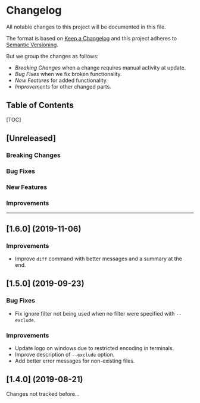 Changelog
=========

All notable changes to this project will be documented in this file.

The format is based on [Keep a Changelog](https://keepachangelog.com/) and this project adheres to
[Semantic Versioning](https://semver.org/).

But we group the changes as follows:

* *Breaking Changes* when a change requires manual activity at update.
* *Bug Fixes* when we fix broken functionality.
* *New Features* for added functionality.
* *Improvements* for other changed parts.


Table of Contents
-----------------

[TOC]


[Unreleased]
------------

### Breaking Changes

### Bug Fixes

### New Features

### Improvements


--------------------------------------------------------------------------------


[1.6.0] (2019-11-06)
--------------------

### Improvements

* Improve `diff` command with better messages and a summary at the end.


[1.5.0] (2019-09-23)
--------------------

### Bug Fixes

* Fix ignore filter not being used when no filter were specified with `--exclude`.

### Improvements

* Update logo on windows due to restricted encoding in terminals.
* Improve description of `--exclude` option.
* Add better error messages for non-existing files.


[1.4.0] (2019-08-21)
--------------------

Changes not tracked before...
